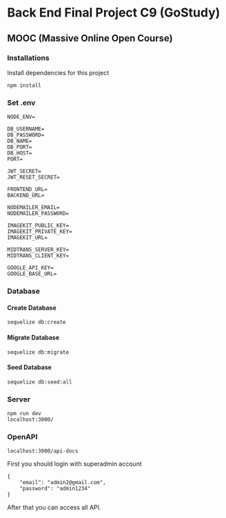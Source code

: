 # Back End Final Project C9 (GoStudy)

## MOOC (Massive Online Open Course)

### Installations

Install dependencies for this project

```shell
npm install
```

### Set .env

```shell
NODE_ENV=

DB_USERNAME=
DB_PASSWORD=
DB_NAME=
DB_PORT=
DB_HOST=
PORT=

JWT_SECRET=
JWT_RESET_SECRET=

FRONTEND_URL=
BACKEND_URL=

NODEMAILER_EMAIL=
NODEMAILER_PASSWORD=

IMAGEKIT_PUBLIC_KEY=
IMAGEKIT_PRIVATE_KEY=
IMAGEKIT_URL=

MIDTRANS_SERVER_KEY=
MIDTRANS_CLIENT_KEY=

GOOGLE_API_KEY=
GOOGLE_BASE_URL=
```

### Database

#### Create Database

```shell
sequelize db:create
```

#### Migrate Database

```shell
sequelize db:migrate
```

#### Seed Database

```shell
sequelize db:seed:all
```

### Server

```shell
npm run dev
localhost:3000/
```

### OpenAPI

```shell
localhost:3000/api-docs
```

First you should login with superadmin account

```shell
{
    "email": "admin2@gmail.com",
    "password": "admin1234"
}
```

After that you can access all API.
